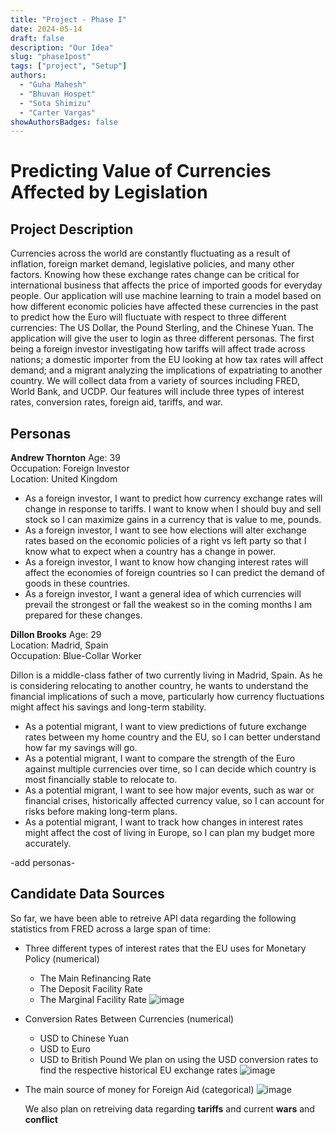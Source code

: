 ```yaml
---
title: "Project - Phase I"
date: 2024-05-14
draft: false
description: "Our Idea"
slug: "phase1post"
tags: ["project", "Setup"]
authors:
  - "Guha Mahesh"
  - "Bhuvan Hospet"
  - "Sota Shimizu"
  - "Carter Vargas"
showAuthorsBadges: false
---
```


# Predicting Value of Currencies Affected by Legislation

## Project Description

Currencies across the world are constantly fluctuating as a result of inflation, foreign market demand, legislative policies, and many other factors. Knowing how these exchange rates change can be critical for international business that affects the price of imported goods for everyday people. Our application will use machine learning to train a model based on how different economic policies have affected these currencies in the past to predict how the Euro will fluctuate with respect to three different currencies: The US Dollar, the Pound Sterling, and the Chinese Yuan. The application will give the user to login as three different personas. The first being a foreign investor investigating how tariffs will affect trade across nations; a domestic importer from the EU looking at how tax rates will affect demand; and a migrant analyzing the implications of expatriating to another country. We will collect data from a variety of sources including FRED, World Bank, and UCDP. Our features will include three types of interest rates, conversion rates, foreign aid, tariffs, and war.

## Personas

**Andrew Thornton**
Age: 39  
Occupation: Foreign Investor  
Location: United Kingdom

- As a foreign investor, I want to predict how currency exchange rates will change in response to tariffs. I want to know when I should buy and sell stock so I can maximize gains in a currency that is value to me, pounds.
- As a foreign investor, I want to see how elections will alter exchange rates based on the economic policies of a right vs left party so that I know what to expect when a country has a change in power.
- As a foreign investor, I want to know how changing interest rates will affect the economies of foreign countries so I can predict the demand of goods in these countries.
- As a foreign investor, I want a general idea of which currencies will prevail the strongest or fall the weakest so in the coming months I am prepared for these changes.

**Dillon Brooks**
Age: 29  
Location: Madrid, Spain  
Occupation: Blue-Collar Worker

Dillon is a middle-class father of two currently living in Madrid, Spain. As he is considering relocating to another country, he wants to understand the financial implications of such a move, particularly how currency fluctuations might affect his savings and long-term stability.

- As a potential migrant, I want to view predictions of future exchange rates between my home country and the EU, so I can better understand how far my savings will go.
- As a potential migrant, I want to compare the strength of the Euro against multiple currencies over time, so I can decide which country is most financially stable to relocate to.
- As a potential migrant, I want to see how major events, such as war or financial crises, historically affected currency value, so I can account for risks before making long-term plans.
- As a potential migrant, I want to track how changes in interest rates might affect the cost of living in Europe, so I can plan my budget more accurately.

-add personas-

## Candidate Data Sources

So far, we have been able to retreive API data regarding the following statistics from FRED across a large span of time:

- Three different types of interest rates that the EU uses for Monetary Policy (numerical)
  - The Main Refinancing Rate
  - The Deposit Facility Rate
  - The Marginal Facility Rate
    ![image](https://i.ibb.co/dwTqw4V4/Screenshot-2025-05-20-at-4-16-29-PM.png)
- Conversion Rates Between Currencies (numerical)
  - USD to Chinese Yuan
  - USD to Euro
  - USD to British Pound
    We plan on using the USD conversion rates to find the respective historical EU exchange rates
    ![image](https://i.ibb.co/Pvf19JB2/Screenshot-2025-05-20-at-4-22-23-PM.png)
- The main source of money for Foreign Aid (categorical)
  ![image](https://i.ibb.co/twzFWy3K/foreign-Aid-Fin-Source.png)

  We also plan on retreiving data regarding **tariffs** and current **wars** and **conflict**

